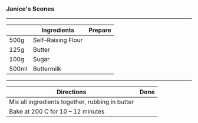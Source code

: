 ### Janice's Scones
---
||Ingredients|Prepare|
|--|--|--|
|500g|Self–Raising Flour ||
|125g|Butter||
|100g|Sugar||
|500ml|Buttermilk||
---
|Directions|Done|
|--|--|
|Mix all ingredients together, rubbing in butter||
|Bake at 200 C for 10 – 12 minutes||
